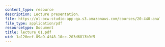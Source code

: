 ```yaml
---
content_type: resource
description: Lecture presentation.
file: https://ol-ocw-studio-app-qa.s3.amazonaws.com/courses/20-440-analysis-of-biological-networks-be-440-fall-2004/1a120eef89a94f4810cc203d6813b9f5_lecture_01.pdf
file_type: application/pdf
resourcetype: Document
title: lecture_01.pdf
uid: 1a120eef-89a9-4f48-10cc-203d6813b9f5
---
```

